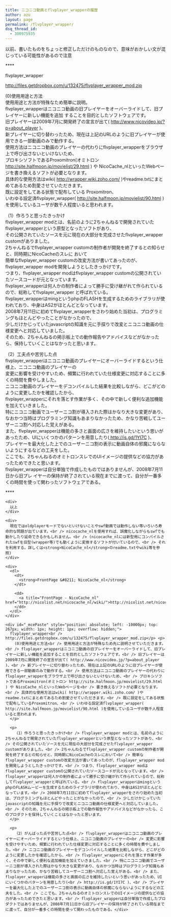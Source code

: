 ```yaml
---
title: ニコニコ動画とflvplayer_wrapperの履歴
author: azu
layout: page
permalink: /flvplayer_wrapper/
dsq_thread_id:
  - 300975935
---
```

以前、書いたものをちょっと修正しただけのものなので、意味がおかしい文が混じっている可能性があるので注意

\****

flvplayer_wrapper<a href="http://files.getdropbox.com/u/132475/flvplayer_wrapper_mod.zip" target="_blank"></p> <p>
  http://files.getdropbox.com/u/132475/flvplayer_wrapper_mod.zip</a>
</p>

<div id=":ea">
  (0)使用用途と方法<br /> 使用用途と方法が特殊なため簡単に説明。<br /> flvplayer_wrapperはニコニコ動画の旧プレイヤーをオーバーライドして、旧プレイヤーに新しい機能を追加 することを目的としたソフトウェアです。<br /> 旧プレイヤーは2009年7月に開発終了の宣言が出て( <a href="http://www.nicovideo.jp/?p=about_player" target="_blank">http://www.nicovideo.jp/?p=about_player</a> )、<br /> 新プレイヤーに切り替わったため、現在は上記のURLのように旧プレイヤーが使用できる一部動画のみで動作する。<br /> 使用方法はニコニコ動画のプレイヤーの代わりにflvplayer_wrapperをブラウザ上で呼び出さないといけないため、<br /> プロキシソフトであるProxomitron(オミトロン <a href="http://site.halfmoon.jp/movielist/29.html" target="_blank">http://site.halfmoon.jp/movielist/29.html</a> ) や NicoCache_nlといったWebページを書き換えるソフトが必要となります。<br /> 具体的な使用方法はwiki( <a href="http://wrapper.wiki.zoho.com/" target="_blank">http://wrapper.wiki.zoho.com/</a> )やreadme.txtにまとめてあるため割愛させていただきます。<br /> 既に設定をしてある状態で配布している Proxomitron、<br /> いわゆる設定済flvplayer_wrapper( <a href="http://site.halfmoon.jp/movielist/90.html" target="_blank">http://site.halfmoon.jp/movielist/90.html</a> )を使用しているユーザが数千人程度いると思われます。</p> <p>
    （1）作ろうと思ったきっかけ<br /> flvplayer_wrapper modとは、名前のように2ちゃんねるで開発されていたflvplayer_wrapperという原型となったソフトがあり、<br /> その公開されていたソースを元に現在の大部分を完成させたflvplayer_wrapper customがありました。<br /> 2ちゃんねるでflvplayer_wrapper customの制作者が開発を終了するとの知らせと、同時期にNicoCacheのスレに おいて<br /> 簡単なflvplayer_wrapper customの改変方法が書いてあったのが、flvplayer_wrapper modを開発しようとしたきっかけです。<br /> つまり、flvplayer_wrapper modはflvplayer_wrapper customの公開されていたソースコードが元となっています。<br /> flvplayer_wrapperは何人かの制作者によって勝手に受け継がれて作られているので、総称してflvplayer_wrapper と呼ばれている。<br /> flvplayer_wrapperはmingというphpのFLASHを生成するためのライブラリが使われており、中身はAS2がほとんどとなっています。<br /> 2008年7月11日に初めてflvplayer_wrapperをさわり始めた当初は、プログラミングもほとんどやったことがなかったので、<br /> 少しだけかじっていたjavascriptの知識を元に手探りで改変とニコニコ動画の仕様変更へと対応していました。<br /> そのため、2ちゃんねるの掲示板上での動作報告やアドバイスなどがなかったら、保持していくことはなかったと思います。
  </p>
  
  <p>
    （2）工夫点や苦労した点<br /> flvplayer_wrapperはニコニコ動画のプレイヤーにオーバーライドするという仕様上、ニコニコ動画のプレイヤーの<br /> 変更に影響を受けやすいため、頻繁に行われていた仕様変更に対応することに多くの時間を費やしました。<br /> ニコニコ動画のプレイヤーをデコンパイルした結果を比較しながら、どこがどのように変更したかを確認したから、<br /> flvplayer_wrapperにそれを落とす作業が多く、その中で新しく便利な追加機能を加えていきました。<br /> 特にニコニコ動画でユーザーニコ割が導入された際はかなり大きな変更があり、なおかつ当時はプログラミング知識もあまりなかったため、かなり苦戦してユーザーニコ割へ対応した覚えがある。<br /> また、flvplayer_wrapperは機能の多さと画面の広さを維持したいという思いがあったため、UIにいくつかのパターンを用意したり(<a href="http://is.gd/1YI7C" target="_blank"> http://is.gd/1YI7C</a> )、<br /> プレイヤーを最大化した上でのユーザーニコ割の表示に動画自体の邪魔にならないようにするなどの工夫をした。<br /> ここでも、2ちゃんねるのオミトロンスレでのUIイメージの提供などの協力があったためできたと思います。<br /> flvplayer_wrapperは自分単独で作成したものではありませんが、2008年7月11日から旧プレ イヤーの保持が終了されている現在までに渡って、自分が一番多くの時間を使って関わったソフトウェアである。</div> <div>
      ****
    </div>
    
    <div>
      以上
    </div>
    
    <div>
      現在ではoldplayerモードでないといけないことやswf動画では動作しない等いろいろ寿命的な問題が出ています。<br /> nicocache_nlを使用すれば、誤魔化しながらもswfでも動かしたり延命できるかもしれません。<br /> (nicocache_nlには新型用にコンパイルされたswfを旧型(wrapper等)でも動くように変換するソフトが付いているので、<br /> それを利用する。詳しくは<strong>NicoCache_nl</strong>のreadme.txtやwiki等を参照)
    </div>
    
    <div>
      <dl>
        <dt>
          <strong>FrontPage &#8211; NicoCache_nl</strong>
        </dt>
        
        <dd>
          <a title="FrontPage - NicoCache_nl" href="http://nicolist.net/nicocache_nl/wiki/">http://nicolist.net/nicocache_nl/wiki/</a>
        </dd>
      </dl>
    </div>
    
    <div id="_mcePaste" style="position: absolute; left: -10000px; top: 267px; width: 1px; height: 1px; overflow: hidden;">
      flvplayer_wrapper<br /> http://files.getdropbox.com/u/132475/flvplayer_wrapper_mod.zip</p> <p>
        (0)使用用途と方法<br /> 使用用途と方法が特殊なため先に説明させていただきます。<br /> flvplayer_wrapperはニコニコ動画の旧プレイヤーをオーバーライドして、旧プレイヤーに新しい機能を追加することを目的としたソフトウェアです。<br /> 旧プレイヤーは2009年7月に開発終了の宣言が出て( http://www.nicovideo.jp/?p=about_player )、<br /> 新プレイヤーに切り替わったため、現在は上記のURLのように旧プレイヤーが使用できる一部動画のみで動作する。<br /> 使用方法はニコニコ動画のプレイヤーの代わりにflvplayer_wrapperをブラウザ上で呼び出さないといけないため、<br /> プロキシソフトであるProxomitron(オミトロン http://site.halfmoon.jp/movielist/29.html ) や NicoCache_nlといったWebページを<br /> 書き換えるソフトが必要となります。<br /> 具体的な使用方法はwiki( http://wrapper.wiki.zoho.com/ )やreadme.txtにまとめてあるため割愛させていただきます。<br /> 既に設定をしてある状態で配布しているProxomitron、<br /> いわゆる設定済flvplayer_wrapper( http://site.halfmoon.jp/movielist/90.html )を使用しているユーザが数千人程度いると思われます。
      </p>
      
      <p>
        （1）作ろうと思ったきっかけ<br /> flvplayer_wrapper modとは、名前のように2ちゃんねるで開発されていたflvplayer_wrapperという原型となったソフトがあり、<br /> その公開されていたソースを元に現在の大部分を完成させたflvplayer_wrapper customがありました。<br /> 2ちゃんねるでflvplayer_wrapper customの制作者が開発を終了するとの知らせと、同時期にNicoCacheのスレにおいて<br /> 簡単なflvplayer_wrapper customの改変方法が書いてあったのが、flvplayer_wrapper modを開発しようとしたきっかけです。<br /> つまり、flvplayer_wrapper modはflvplayer_wrapper customの公開されていたソースコードが元となっています。<br /> flvplayer_wrapperは何人かの制作者によって勝手に受け継がれて作られているので、総称してflvplayer_wrapperと呼ばれている。<br /> flvplayer_wrapperはmingというphpのFLASHムービーを生成するためのライブラリが使われており、中身はAS2がほとんどとなっています。<br /> 2008年7月11日に初めてflvplayer_wrapperをさわり始めた当初は、プログラミングもほとんどやったことがなかったので、<br /> 少しだけかじっていたjavascriptの知識を元に手探りで改変とニコニコ動画の仕様変更へと対応していました。<br /> そのため、2ちゃんねるの掲示板上での動作報告やアドバイスなどがなかったら、このプロダクトを保持していくことはなかったと思います。
      </p>
      
      <p>
        （2）がんばった点や苦労した点<br /> flvplayer_wrapperはニコニコ動画のプレイヤーにオーバーライドするという仕様上、ニコニコ動画のプレイヤーの<br /> 変更に影響を受けやすいため、頻繁に行われていた仕様変更に対応することに多くの時間を費やしました。<br /> ニコニコ動画のプレイヤーをデコンパイルした結果を比較しながら、どこがどのように変更したかを確認したから、<br /> flvplayer_wrapperにそれを落とす作業が多く、その中で新しく便利な追加機能を加えていきました。<br /> 特にニコニコ動画でユーザーニコ割が導入された際はかなり大きな変更があり、なおかつ当時はプログラミング知識もあまりなかったため、かなり苦戦してユーザーニコ割へ対応した覚えがある。<br /> また、flvplayer_wrapperは機能の多さと画面の広さを維持したいという思いがあったため、UIにいくつかのパターンを用意したり(<br /> http://is.gd/1YI7C )、<br /> プレイヤーを最大化した上でのユーザーニコ割の表示に動画自体の邪魔にならないようにするなどの工夫をした。<br /> ここでも、2ちゃんねるのオミトロンスレでのUIイメージの提供などの協力があったためできたと思います。<br /> flvplayer_wrapperは自分単独で作成したプロダクトではありませんが、2008年7月11日から旧プレイヤーの保持が終了されている現在までに渡って、自分が一番多くの時間を使って関わったものである。</div>